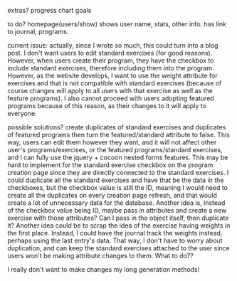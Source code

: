 
extras?
progress chart
goals

to do?
homepage(users/show) shows user name, stats, other info. has link to journal, programs.



current issue: actually, since I wrote so much, this could turn into a blog post.
I don't want users to edit standard exercises (for good reasons). However, when users create their program, they have the checkbox to include standard exercises, therefore including them into the program. However, as the website develops, I want to use the weight attribute for exercises and that is not compatible with standard exercises (because of course changes will apply to all users with that exercise as well as the feature programs). I also cannot proceed with users adopting featured programs because of this reason, as their changes to it will apply to everyone.

possible solutions?
create duplicates of standard exercises and duplicates of featured programs then turn the featured/standard attribute to false. This way, users can edit them however they want, and it will not affect other user's programs/exercises, or the featured programs/standard exercises, and I can fully use the jquery + cocoon nested forms features. This may be hard to implement for the standard exercise checkbox on the program creation page since they are directly connected to the standard exercises. I could duplicate all the standard exercises and have that be the data in the checkboxes, but the checkbox value is still the ID, meaning I would need to create all the duplicates on every creation page refresh, and that would create a lot of unnecessary data for the database. Another idea is, instead of the checkbox value being ID, maybe pass in attributes and create a new exercise with those attributes? Can I pass in the object itself, then duplicate it?
Another idea could be to scrap the idea of the exercise having weights in the first place. Instead, I could have the journal track the weights instead, perhaps using the last entry's data. That way, I don't have to worry about duplication, and can keep the standard exercises attached to the user since users won't be making attribute changes to them. What to do??

I really don't want to make changes my long generation methods!
